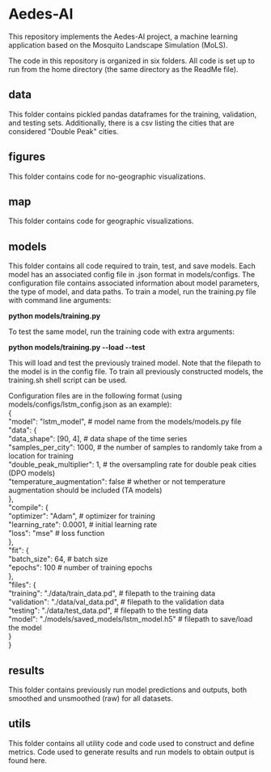 # Aedes-AI

This repository implements the Aedes-AI project, a machine learning application based on the Mosquito Landscape Simulation (MoLS).

The code in this repository is organized in six folders. All code is set up to run from the home directory (the same directory as the ReadMe file).

## data
This folder contains pickled pandas dataframes for the training, validation, and testing sets.
Additionally, there is a csv listing the cities that are considered "Double Peak" cities.

## figures
This folder contains code for no-geographic visualizations.

## map
This folder contains code for geographic visualizations.

## models
This folder contains all code required to train, test, and save models.
Each model has an associated config file in .json format in models/configs.
The configuration file contains associated information about model parameters, the type of model, and data paths.
To train a model, run the training.py file with command line arguments:

  **python models/training.py <config filepath>**
  
To test the same model, run the training code with extra arguments:

  **python models/training.py <config filepath> --load --test**
  
This will load and test the previously trained model. Note that the filepath to the model is in the config file.
To train all previously constructed models, the training.sh shell script can be used.

Configuration files are in the following format (using models/configs/lstm_config.json as an example):  
{  
    "model": "lstm_model", # model name from the models/models.py file  
    "data": {  
        "data_shape": [90, 4], # data shape of the time series  
        "samples_per_city": 1000, # the number of samples to randomly take from a location for training  
        "double_peak_multiplier": 1, # the oversampling rate for double peak cities (DPO models)  
        "temperature_augmentation": false # whether or not temperature augmentation should be included (TA models)  
    },  
    "compile": {  
        "optimizer": "Adam", # optimizer for training  
        "learning_rate": 0.0001, # initial learning rate  
        "loss": "mse" # loss function  
    },  
    "fit": {  
        "batch_size": 64, # batch size  
        "epochs": 100 # number of training epochs  
    },  
    "files": {  
        "training": "./data/train_data.pd", # filepath to the training data  
        "validation": "./data/val_data.pd", # filepath to the validation data  
        "testing": "./data/test_data.pd", # filepath to the testing data  
        "model": "./models/saved_models/lstm_model.h5" # filepath to save/load the model  
    }  
}  

## results
This folder contains previously run model predictions and outputs, both smoothed and unsmoothed (raw) for all datasets.

## utils
This folder contains all utility code and code used to construct and define metrics.
Code used to generate results and run models to obtain output is found here.
